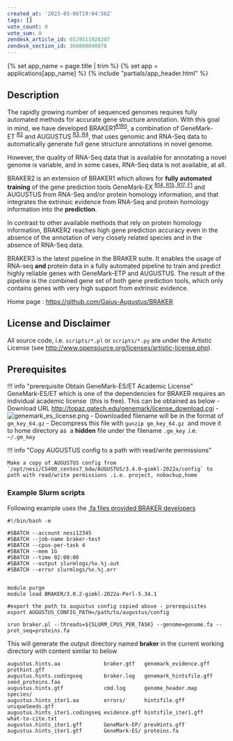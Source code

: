 ```yaml
---
created_at: '2023-03-06T19:04:56Z'
tags: []
vote_count: 0
vote_sum: 0
zendesk_article_id: 6529511928207
zendesk_section_id: 360000040076
---
```


{% set app_name = page.title | trim %}
{% set app = applications[app_name] %}
{% include "partials/app_header.html" %}

## Description

The rapidly growing number of sequenced genomes requires fully automated
methods for accurate gene structure annotation. With this goal in mind,
we have developed
BRAKER1<sup>[R1](https://github.com/Gaius-Augustus/BRAKER#f1)[R0](https://github.com/Gaius-Augustus/BRAKER#f0)</sup>,
a combination of
GeneMark-ET <sup>[R2](https://github.com/Gaius-Augustus/BRAKER#f2)</sup> and
AUGUSTUS <sup>[R3, ](https://github.com/Gaius-Augustus/BRAKER#f3)[R4](https://github.com/Gaius-Augustus/BRAKER#f4)</sup>,
that uses genomic and RNA-Seq data to automatically generate full gene
structure annotations in novel genome.

However, the quality of RNA-Seq data that is available for annotating a
novel genome is variable, and in some cases, RNA-Seq data is not
available, at all.

BRAKER2 is an extension of BRAKER1 which allows for **fully automated
training** of the gene prediction tools
GeneMark-EX <sup>[R14, ](https://github.com/Gaius-Augustus/BRAKER#f14)[R15, ](https://github.com/Gaius-Augustus/BRAKER#f15)[R17, ](https://github.com/Gaius-Augustus/BRAKER#f17)[F1](https://github.com/Gaius-Augustus/BRAKER#g1)</sup> and
AUGUSTUS from RNA-Seq and/or protein homology information, and that
integrates the extrinsic evidence from RNA-Seq and protein homology
information into the **prediction**.

In contrast to other available methods that rely on protein homology
information, BRAKER2 reaches high gene prediction accuracy even in the
absence of the annotation of very closely related species and in the
absence of RNA-Seq data.

BRAKER3 is the latest pipeline in the BRAKER suite. It enables the usage
of RNA-seq **and** protein data in a fully automated pipeline to train
and predict highly reliable genes with GeneMark-ETP and AUGUSTUS. The
result of the pipeline is the combined gene set of both gene prediction
tools, which only contains genes with very high support from extrinsic
evidence.

Home page : <https://github.com/Gaius-Augustus/BRAKER>

## License and Disclaimer

All source code, i.e. `scripts/*.pl` or `scripts/*.py` are under the
Artistic License
(see <http://www.opensource.org/licenses/artistic-license.php>).

## Prerequisites

!!! info "prerequisite Obtain GeneMark-ES/ET Academic License"
    GeneMark-ES/ET which is one of the dependencies for BRAKER requires an individual academic license  (this is free). This can be obtained as below
     -   Download URL <http://topaz.gatech.edu/genemark/license_download.cgi>
     -   ![genemark\_es\_license.png](../../assets/images/BRAKER.png)
     -   Downloaded filename will be in the format of `gm_key_64.gz`
     -   Decompress this file with `gunzip gm_key_64.gz`  and move it to
         home directory as  a **hidden** file under the filename `.gm_key` .i.e. `~/.gm_key`

!!! info "Copy AUGUSTUS config to a path with read/write permissions"

    Make a copy of AUGUSTUS config from `/opt/nesi/CS400_centos7_bdw/AUGUSTUS/3.4.0-gimkl-2022a/config` to path with read/write permissions .i.e. project, nobackup,home 

### Example Slurm scripts

Following example uses the [.fa files provided BRAKER developers](https://github.com/Gaius-Augustus/BRAKER/tree/master/example)

``` sl
#!/bin/bash -e

#SBATCH --account nesi12345
#SBATCH --job-name braker-test
#SBATCH --cpus-per-task 4
#SBATCH --mem 1G
#SBATCH --time 02:00:00
#SBATCH --output slurmlogs/%x.%j.out
#SBATCH --error slurmlogs/%x.%j.err


module purge
module load BRAKER/3.0.2-gimkl-2022a-Perl-5.34.1

#export the path to augustus config copied above - prerequisites
export AUGUSTUS_CONFIG_PATH=/path/to/augustus/config

srun braker.pl --threads=${SLURM_CPUS_PER_TASK} --genome=genome.fa --prot_seq=proteins.fa
```

This will generate the output directory named **braker** in the current
working directory with content similar to below

``` sl
augustus.hints.aa              braker.gtf   genemark_evidence.gff  prothint.gff
augustus.hints.codingseq       braker.log   genemark_hintsfile.gff seed_proteins.faa
augustus.hints.gtf             cmd.log      genome_header.map      species/
augustus.hints_iter1.aa        errors/      hintsfile.gff          uniqueSeeds.gtf
augustus.hints_iter1.codingseq evidence.gff hintsfile_iter1.gff    what-to-cite.txt
augustus.hints_iter1.gff       GeneMark-EP/ prevHints.gff 
augustus.hints_iter1.gtf       GeneMark-ES/ proteins.fa 
```
